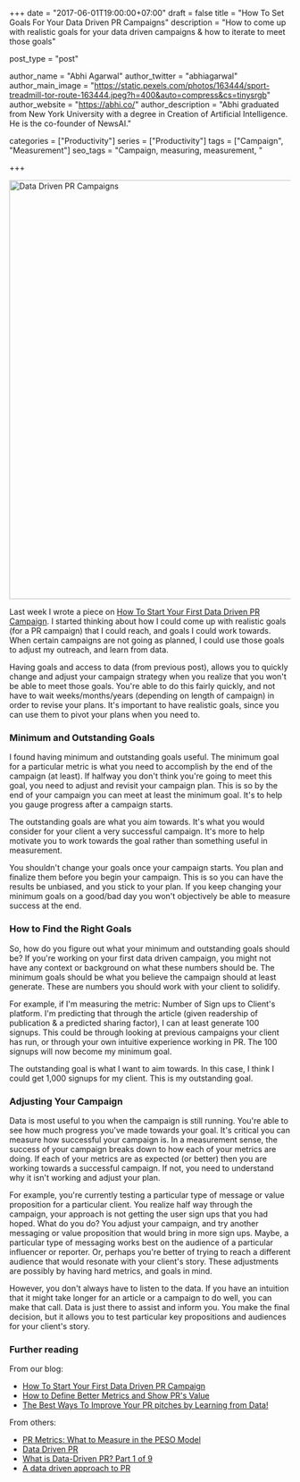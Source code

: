 +++
date = "2017-06-01T19:00:00+07:00"
draft = false
title = "How To Set Goals For Your Data Driven PR Campaigns"
description = "How to come up with realistic goals for your data driven campaigns & how to iterate to meet those goals"

post_type = "post"

author_name = "Abhi Agarwal"
author_twitter = "abhiagarwal"
author_main_image = "https://static.pexels.com/photos/163444/sport-treadmill-tor-route-163444.jpeg?h=400&auto=compress&cs=tinysrgb"
author_website = "https://abhi.co/"
author_description = "Abhi graduated from New York University with a degree in Creation of Artificial Intelligence. He is the co-founder of NewsAI."

categories = ["Productivity"]
series = ["Productivity"]
tags = ["Campaign", "Measurement"]
seo_tags = "Campaign, measuring, measurement, "

+++

<img src="https://static.pexels.com/photos/163444/sport-treadmill-tor-route-163444.jpeg" width="750px" alt="Data Driven PR Campaigns">

Last week I wrote a piece on [How To Start Your First Data Driven PR Campaign](https://www.newsai.co/blog/how-to-start-your-data-driven-campaign/). I started thinking about how I could come up with realistic goals (for a PR campaign) that I could reach, and goals I could work towards. When certain campaigns are not going as planned, I could use those goals to adjust my outreach, and learn from data.

Having goals and access to data (from previous post), allows you to quickly change and adjust your campaign strategy when you realize that you won't be able to meet those goals. You're able to do this fairly quickly, and not have to wait weeks/months/years (depending on length of campaign) in order to revise your plans. It's important to have realistic goals, since you can use them to pivot your plans when you need to.

### Minimum and Outstanding Goals

I found having minimum and outstanding goals useful. The minimum goal for a particular metric is what you need to accomplish by the end of the campaign (at least). If halfway you don't think you're going to meet this goal, you need to adjust and revisit your campaign plan. This is so by the end of your campaign you can meet at least the minimum goal. It's to help you gauge progress after a campaign starts.

The outstanding goals are what you aim towards. It's what you would consider for your client a very successful campaign. It's more to help motivate you to work towards the goal rather than something useful in measurement.

You shouldn't change your goals once your campaign starts. You plan and finalize them before you begin your campaign. This is so you can have the results be unbiased, and you stick to your plan. If you keep changing your minimum goals on a good/bad day you won't objectively be able to measure success at the end.

### How to Find the Right Goals

So, how do you figure out what your minimum and outstanding goals should be? If you're working on your first data driven campaign, you might not have any context or background on what these numbers should be. The minimum goals should be what you believe the campaign should at least generate. These are numbers you should work with your client to solidify.

For example, if I'm measuring the metric: Number of Sign ups to Client's platform. I'm predicting that through the article (given readership of publication & a predicted sharing factor), I can at least generate 100 signups. This could be through looking at previous campaigns your client has run, or through your own intuitive experience working in PR. The 100 signups will now become my minimum goal.

The outstanding goal is what I want to aim towards. In this case, I think I could get 1,000 signups for my client. This is my outstanding goal.

### Adjusting Your Campaign

Data is most useful to you when the campaign is still running. You're able to see how much progress you've made towards your goal. It's critical you can measure how successful your campaign is. In a measurement sense, the success of your campaign breaks down to how each of your metrics are doing. If each of your metrics are as expected (or better) then you are working towards a successful campaign. If not, you need to understand why it isn't working and adjust your plan.

For example, you're currently testing a particular type of message or value proposition for a particular client. You realize half way through the campaign, your approach is not getting the user sign ups that you had hoped. What do you do? You adjust your campaign, and try another messaging or value proposition that would bring in more sign ups. Maybe, a particular type of messaging works best on the audience of a particular influencer or reporter. Or, perhaps you're better of trying to reach a different audience that would resonate with your client's story. These adjustments are possibly by having hard metrics, and goals in mind.

However, you don't always have to listen to the data. If you have an intuition that it might take longer for an article or a campaign to do well, you can make that call. Data is just there to assist and inform you. You make the final decision, but it allows you to test particular key propositions and audiences for your client's story.

### Further reading

From our blog:

- [How To Start Your First Data Driven PR Campaign](https://www.newsai.co/blog/how-to-start-your-data-driven-campaign/)
- [How to Define Better Metrics and Show PR's Value](https://www.newsai.co/blog/defining-metrics/)
- [The Best Ways To Improve Your PR pitches by Learning from Data!](https://www.newsai.co/blog/measuring-pitch-success/)

From others:

- [PR Metrics: What to Measure in the PESO Model](http://spinsucks.com/communication/pr-metrics/)
- [Data Driven PR](https://toplinecomms.com/sectors/b2b-technology-pr-agency/data-driven-pr-strategy)
- [What is Data-Driven PR? Part 1 of 9](http://www.shiftcomm.com/blog/data-driven-pr-part-1-9/)
- [A data driven approach to PR](https://generalassemb.ly/online/videos/a-data-driven-approach-to-pr)
